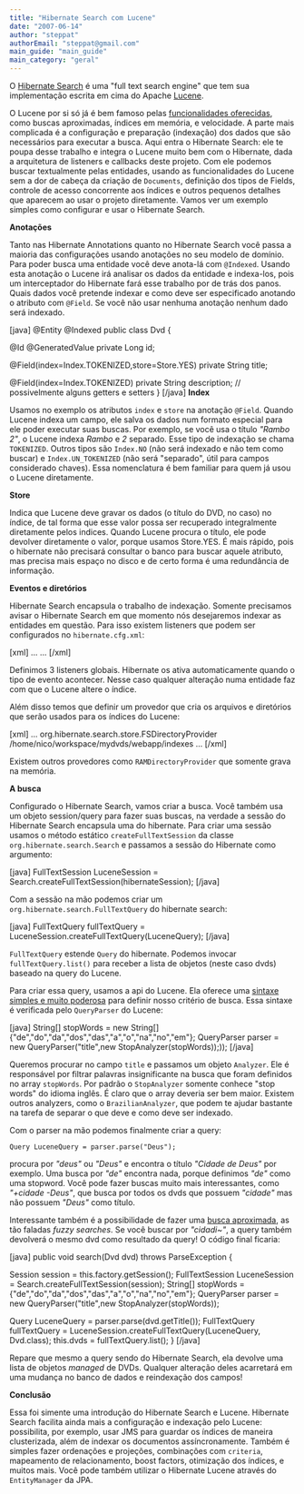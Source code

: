 ```yaml
---
title: "Hibernate Search com Lucene"
date: "2007-06-14"
author: "steppat"
authorEmail: "steppat@gmail.com"
main_guide: "main_guide"
main_category: "geral"
---
```


O [Hibernate Search](http://www.hibernate.org/410.html) é uma "full text search engine" que tem sua implementação escrita em cima do Apache [Lucene](http://lucene.apache.org/java/docs/index.html).

O Lucene por si só já é bem famoso pelas [funcionalidades oferecidas](http://Lucene.apache.org/java/docs/features.html#Features), como buscas aproximadas, índices em memória, e velocidade. A parte mais complicada é a configuração e preparação (indexação) dos dados que são necessários para executar a busca. Aqui entra o Hibernate Search: ele te poupa desse trabalho e integra o Lucene muito bem com o Hibernate, dada a arquitetura de listeners e callbacks deste projeto. Com ele podemos buscar textualmente pelas entidades, usando as funcionalidades do Lucene sem a dor de cabeça da criação de `Documents`, definição dos tipos de Fields, controle de acesso concorrente aos índices e outros pequenos detalhes que aparecem ao usar o projeto diretamente. Vamos ver um exemplo simples como configurar e usar o Hibernate Search.

**Anotações**

Tanto nas Hibernate Annotations quanto no Hibernate Search você passa a maioria das configurações usando anotações no seu modelo de domínio. Para poder busca uma entidade você deve anota-lá com `@Indexed`. Usando esta anotação o Lucene irá analisar os dados da entidade e indexa-los, pois um interceptador do Hibernate fará esse trabalho por de trás dos panos. Quais dados você pretende indexar e como deve ser especificado anotando o atributo com `@Field`. Se você não usar nenhuma anotação nenhum dado será indexado.

\[java\] @Entity @Indexed public class Dvd {

@Id @GeneratedValue private Long id;

@Field(index=Index.TOKENIZED,store=Store.YES) private String title;

@Field(index=Index.TOKENIZED) private String description; // possivelmente alguns getters e setters } \[/java\] **Index**

Usamos no exemplo os atributos `index` e `store` na anotação `@Field`. Quando Lucene indexa um campo, ele salva os dados num formato especial para ele poder executar suas buscas. Por exemplo, se você usa o título _"Rambo 2"_, o Lucene indexa _Rambo_ e _2_ separado. Esse tipo de indexação se chama `TOKENIZED`. Outros tipos são `Index.NO` (não será indexado e não tem como buscar) e `Index.UN_TOKENIZED` (não será "separado", útil para campos considerado chaves). Essa nomenclatura é bem familiar para quem já usou o Lucene diretamente.

**Store**

Indica que Lucene deve gravar os dados (o título do DVD, no caso) no índice, de tal forma que esse valor possa ser recuperado integralmente diretamente pelos indices. Quando Lucene procura o título, ele pode devolver diretamente o valor, porque usamos Store.YES. É mais rápido, pois o hibernate não precisará consultar o banco para buscar aquele atributo, mas precisa mais espaço no disco e de certo forma é uma redundância de informação.

**Eventos e diretórios**

Hibernate Search encapsula o trabalho de indexação. Somente precisamos avisar o Hibernate Search em que momento nós desejaremos indexar as entidades em questão. Para isso existem listeners que podem ser configurados no `hibernate.cfg.xml`:

\[xml\] <session-factory> ... <event type="post-update"> <listener class="org.hibernate.search.event.FullTextIndexEventListener"/> </event> <event type="post-insert"> <listener class="org.hibernate.search.event.FullTextIndexEventListener"/> </event> <event type="post-delete"> <listener class="org.hibernate.search.event.FullTextIndexEventListener"/> </event> ... </session-factory> \[/xml\]

Definimos 3 listeners globais. Hibernate os ativa automaticamente quando o tipo de evento acontecer. Nesse caso qualquer alteração numa entidade faz com que o Lucene altere o índice.

Além disso temos que definir um provedor que cria os arquivos e diretórios que serão usados para os índices do Lucene:

\[xml\] <session-factory> ... <property name="hibernate.search.default.directory\_provider"> org.hibernate.search.store.FSDirectoryProvider </property> <property name="hibernate.search.default.indexBase"> /home/nico/workspace/mydvds/webapp/indexes </property> ... </session-factory> \[/xml\]

Existem outros provedores como `RAMDirectoryProvider` que somente grava na memória.

**A busca**

Configurado o Hibernate Search, vamos criar a busca. Você também usa um objeto session/query para fazer suas buscas, na verdade a sessão do Hibernate Search encapsula uma do hibernate. Para criar uma sessão usamos o método estático `createFullTextSession` da classe `org.hibernate.search.Search` e passamos a sessão do Hibernate como argumento:

\[java\] FullTextSession LuceneSession = Search.createFullTextSession(hibernateSession); \[/java\]

Com a sessão na mão podemos criar um `org.hibernate.search.FullTextQuery` do hibernate search:

\[java\] FullTextQuery fullTextQuery = LuceneSession.createFullTextQuery(LuceneQuery); \[/java\]

`FullTextQuery` estende `Query` do hibernate. Podemos invocar `fullTextQuery.list()` para receber a lista de objetos (neste caso dvds) baseado na query do Lucene.

Para criar essa query, usamos a api do Lucene. Ela oferece uma [sintaxe simples e muito poderosa](http://Lucene.apache.org/java/docs/queryparsersyntax.html) para definir nosso critério de busca. Essa sintaxe é verificada pelo `QueryParser` do Lucene:

\[java\] String\[\] stopWords = new String\[\]{"de","do","da","dos","das","a","o","na","no","em"}; QueryParser parser = new QueryParser("title",new StopAnalyzer(stopWords));)); \[/java\]

Queremos procurar no campo `title` e passamos um objeto `Analyzer`. Ele é responsável por filtrar palavras insignificante na busca que foram definidos no array `stopWords`. Por padrão o `StopAnalyzer` somente conhece "stop words" do idioma inglês. É claro que o array deveria ser bem maior. Existem outros analyzers, como o `BrazilianAnalyzer`, que podem te ajudar bastante na tarefa de separar o que deve e como deve ser indexado.

Com o parser na mão podemos finalmente criar a query:

`Query LuceneQuery = parser.parse("Deus");`

procura por _"deus"_ ou _"Deus"_ e encontra o título _"Cidade de Deus"_ por exemplo. Uma busca por _"de"_ encontra nada, porque definimos _"de"_ como uma stopword. Você pode fazer buscas muito mais interessantes, como _"+cidade -Deus"_, que busca por todos os dvds que possuem _"cidade"_ mas não possuem _"Deus"_ como título.

Interessante também é a possibilidade de fazer uma [busca aproximada](http://lucene.apache.org/java/docs/queryparsersyntax.html#Fuzzy%20Searches), as tão faladas _fuzzy searches_. Se você buscar por _"cidadi~"_, a query também devolverá o mesmo dvd como resultado da query! O código final ficaria:

\[java\] public void search(Dvd dvd) throws ParseException {

Session session = this.factory.getSession(); FullTextSession LuceneSession = Search.createFullTextSession(session); String\[\] stopWords = {"de","do","da","dos","das","a","o","na","no","em"}; QueryParser parser = new QueryParser("title",new StopAnalyzer(stopWords));

Query LuceneQuery = parser.parse(dvd.getTitle()); FullTextQuery fullTextQuery = LuceneSession.createFullTextQuery(LuceneQuery, Dvd.class); this.dvds = fullTextQuery.list(); } \[/java\]

Repare que mesmo a query sendo do Hibernate Search, ela devolve uma lista de objetos _managed_ de DVDs. Qualquer alteração deles acarretará em uma mudança no banco de dados e reindexação dos campos!

**Conclusão**

Essa foi simente uma introdução do Hibernate Search e Lucene. Hibernate Search facilita ainda mais a configuração e indexação pelo Lucene: possibilita, por exemplo, usar JMS para guardar os índices de maneira clusterizada, além de indexar os documentos assíncronamente. Também é simples fazer ordenações e projeções, combinações com `criteria`, mapeamento de relacionamento, boost factors, otimização dos índices, e muitos mais. Você pode também utilizar o Hibernate Lucene através do `EntityManager` da JPA.
